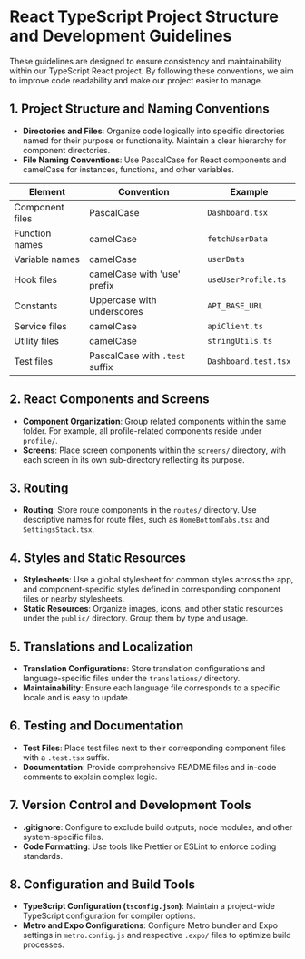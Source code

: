# React TypeScript Project Structure and Development Guidelines

These guidelines are designed to ensure consistency and maintainability within our TypeScript React project. By following these conventions, we aim to improve code readability and make our project easier to manage.

## 1. Project Structure and Naming Conventions

- **Directories and Files**: Organize code logically into specific directories named for their purpose or functionality. Maintain a clear hierarchy for component directories.
- **File Naming Conventions**: Use PascalCase for React components and camelCase for instances, functions, and other variables.

| Element           | Convention                   | Example                 |
|-------------------|------------------------------|-------------------------|
| Component files   | PascalCase                   | `Dashboard.tsx`         |
| Function names    | camelCase                    | `fetchUserData`         |
| Variable names    | camelCase                    | `userData`              |
| Hook files        | camelCase with 'use' prefix  | `useUserProfile.ts`     |
| Constants         | Uppercase with underscores   | `API_BASE_URL`          |
| Service files     | camelCase                    | `apiClient.ts`          |
| Utility files     | camelCase                    | `stringUtils.ts`        |
| Test files        | PascalCase with `.test` suffix | `Dashboard.test.tsx`  |

## 2. React Components and Screens

- **Component Organization**: Group related components within the same folder. For example, all profile-related components reside under `profile/`.
- **Screens**: Place screen components within the `screens/` directory, with each screen in its own sub-directory reflecting its purpose.

## 3. Routing

- **Routing**: Store route components in the `routes/` directory. Use descriptive names for route files, such as `HomeBottomTabs.tsx` and `SettingsStack.tsx`.


## 4. Styles and Static Resources

- **Stylesheets**: Use a global stylesheet for common styles across the app, and component-specific styles defined in corresponding component files or nearby stylesheets.
- **Static Resources**: Organize images, icons, and other static resources under the `public/` directory. Group them by type and usage.

## 5. Translations and Localization

- **Translation Configurations**: Store translation configurations and language-specific files under the `translations/` directory.
- **Maintainability**: Ensure each language file corresponds to a specific locale and is easy to update.

## 6. Testing and Documentation

- **Test Files**: Place test files next to their corresponding component files with a `.test.tsx` suffix.
- **Documentation**: Provide comprehensive README files and in-code comments to explain complex logic.

## 7. Version Control and Development Tools

- **.gitignore**: Configure to exclude build outputs, node modules, and other system-specific files.
- **Code Formatting**: Use tools like Prettier or ESLint to enforce coding standards.

## 8. Configuration and Build Tools

- **TypeScript Configuration (`tsconfig.json`)**: Maintain a project-wide TypeScript configuration for compiler options.
- **Metro and Expo Configurations**: Configure Metro bundler and Expo settings in `metro.config.js` and respective `.expo/` files to optimize build processes.
